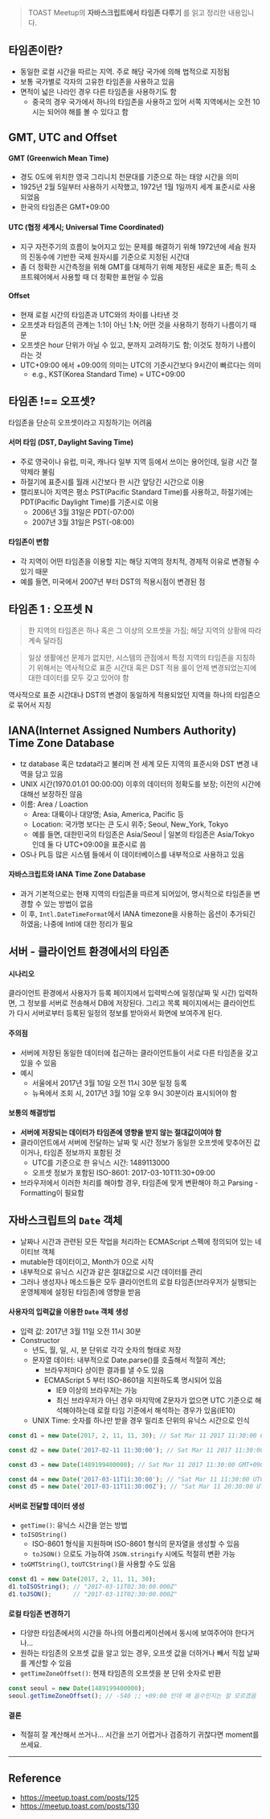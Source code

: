 > TOAST Meetup의 **자바스크립트에서 타임존 다루기** 를 읽고 정리한 내용입니다.

## 타임존이란?
- 동일한 로컬 시간을 따르는 지역. 주로 해당 국가에 의해 법적으로 지정됨
- 보통 국가별로 각자의 고유한 타임존을 사용하고 있음
- 면적이 넓은 나라인 경우 다른 타임존을 사용하기도 함
  - 중국의 경우 국가에서 하나의 타임존을 사용하고 있어 서쪽 지역에서는 오전 10시는 되어야 해를 볼 수 있다고 함

## GMT, UTC and Offset

#### GMT (Greenwich Mean Time)
- 경도 0도에 위치한 영국 그리니치 천문대를 기준으로 하는 태양 시간을 의미
- 1925년 2월 5일부터 사용하기 시작했고, 1972년 1월 1일까지 세계 표준시로 사용되었음
- 한국의 타임존은 GMT+09:00

#### UTC (협정 세계시; Universal Time Coordinated)
- 지구 자전주기의 흐름이 늦어지고 있는 문제를 해결하기 위해 1972년에 세슘 원자의 진동수에 기반한 국제 원자시를 기준으로 지정된 시간대
- 좀 더 정확한 시간측정을 위해 GMT를 대체하기 위해 제정된 새로운 표준; 특히 소프트웨어에서 사용할 때 더 정확한 표현일 수 있음

#### Offset
- 현재 로컬 시간의 타임존과 UTC와의 차이를 나타낸 것
- 오프셋과 타임존의 관계는 1:1이 아닌 1:N; 어떤 것을 사용하기 정하기 나름이기 때문
- 오프셋은 hour 단위가 아닐 수 있고, 분까지 고려하기도 함; 이것도 정하기 나름이라는 것
- UTC+09:00 에서 +09:00의 의미는 UTC의 기준시간보다 9시간이 빠르다는 의미
  - e.g., KST(Korea Standard Time) = UTC+09:00

## 타임존 !== 오프셋?
타임존을 단순히 오프셋이라고 지칭하기는 어려움

#### 서머 타임 (DST, Daylight Saving Time)
- 주로 영국이나 유럽, 미국, 캐나다 일부 지역 등에서 쓰이는 용어인데, 일광 시간 절약제라 불림
- 하절기에 표준시를 월래 시간보다 한 시간 앞당긴 시간으로 이용
- 캘리포니아 지역은 평소 PST(Pacific Standard Time)를 사용하고, 하절기에는 PDT(Pacific Daylight Time)를 기준시로 이용
  - 2006년 3월 31일은 PDT(-07:00)
  - 2007년 3월 31일은 PST(-08:00)

#### 타임존이 변함
- 각 지역이 어떤 타임존을 이용할 지는 해당 지역의 정치적, 경제적 이유로 변경될 수 있기 때문
- 예를 들면, 미국에서 2007년 부터 DST의 적용시점이 변경된 점

## 타임존 1 : 오프셋 N
> 한 지역의 타임존은 하나 혹은 그 이상의 오프셋을 가짐; 해당 지역의 상황에 따라 계속 달라짐

> 일상 생활에선 문제가 없지만, 시스템의 관점에서 특정 지역의 타임존을 지칭하기 위해서는 역사적으로 표준 시간대 혹은 
> DST 적용 룰이 언제 변경되었는지에 대한 데이터를 모두 갖고 있어야 함

역사적으로 표준 시간대나 DST의 변경이 동일하게 적용되었던 지역을 하나의 타임존으로 묶어서 지칭

## IANA(Internet Assigned Numbers Authority) Time Zone Database 
- tz database 혹은 tzdata라고 불리며 전 세계 모든 지역의 표준시와 DST 변경 내역을 담고 있음
- UNIX 시간(1970.01.01 00:00:00) 이후의 데이터의 정확도를 보장; 이전의 시간에 대해선 보장하진 않음
- 이름: Area / Loaction
  - Area: 대륙이나 대양명; Asia, America, Pacific 등
  - Location: 국가명 보다는 큰 도시 위주; Seoul, New_York, Tokyo
  - 예를 들면, 대한민국의 타임존은 Asia/Seoul | 일본의 타임존은 Asia/Tokyo 인데 둘 다 UTC+09:00을 표준시로 씀
- OS나 PL등 많은 시스템 들에서 이 데이터베이스를 내부적으로 사용하고 있음

#### 자바스크립트와 IANA Time Zone Database
- 과거 기본적으로는 현재 지역의 타임존을 따르게 되어있어, 명시적으로 타임존을 변경할 수 있는 방법이 없음
- 이 후, `Intl.DateTimeFormat`에서 IANA timezone을 사용하는 옵션이 추가되긴 하였음; 나중에 Intl에 대한 정리가 필요


## 서버 - 클라이언트 환경에서의 타임존

#### 시나리오
클라이언트 환경에서 사용자가 등록 페이지에서 입력박스에 일정(날짜 및 시간) 입력하면, 그 정보를 서버로 전송해서 DB에 저장된다. 
그리고 목록 페이지에서는 클라이언트가 다시 서버로부터 등록된 일정의 정보를 받아와서 화면에 보여주게 된다.

#### 주의점
- 서버에 저장된 동일한 데이터에 접근하는 클라이언트들이 서로 다른 타임존을 갖고 있을 수 있음
- 예시
  - 서울에서 2017년 3월 10일 오전 11시 30분 일정 등록
  - 뉴욕에서 조회 시, 2017년 3월 10일 오후 9시 30분이라 표시되어야 함

#### 보통의 해결방법
- **서버에 저장되는 데이터가 타임존에 영향을 받지 않는 절대값이여야 함**
- 클라이언트에서 서버에 전달하는 날짜 및 시간 정보가 동일한 오프셋에 맞추어진 값이거나, 타임존 정보까지 포함된 것
  - UTC를 기준으로 한 유닉스 시간: 1489113000
  - 오프셋 정보가 포함된 ISO-8601: 2017-03-10T11:30+09:00
- 브라우저에서 이러한 처리를 해야할 경우, 타임존에 맞게 변환해야 하고 Parsing - Formatting이 필요함  

## 자바스크립트의 `Date` 객체
- 날짜나 시간과 관련된 모든 작업을 처리하는 ECMAScript 스펙에 정의되어 있는 네이티브 객체
- mutable한 데이터이고, Month가 0으로 시작
- 내부적으로 유닉스 시간과 같은 절대값으로 시간 데이터를 관리
- 그러나 생성자나 메소드들은 모두 클라이언트의 로컬 타임존(브라우저가 실행되는 운영체제에 설정된 타임존)에 영향을 받음

#### 사용자의 입력값을 이용한 `Date` 객체 생성
- 입력 값: 2017년 3월 11일 오전 11시 30분
- Constructor
  - 년도, 월, 일, 시, 분 단위로 각각 숫자의 형태로 저장
  - 문자열 데이터: 내부적으로 Date.parse()를 호출해서 적절히 계산; 
    - 브라우저마다 상이한 결과를 낼 수도 있음
    - ECMAScript 5 부터 ISO-8601을 지원하도록 명시되어 있음
      - IE9 이상의 브라우저는 가능
      - 최신 브라우저가 아닌 경우 마지막에 Z문자가 없으면 UTC 기준으로 해석해야하는데 로컬 타임 기준에서 해석하는 경우가 있음(IE10)
  - UNIX Time: 숫자를 하나만 받을 경우 밀리초 단위의 유닉스 시간으로 인식

```javascript
const d1 = new Date(2017, 2, 11, 11, 30); // Sat Mar 11 2017 11:30:00 GMT+0900 (KST)

const d2 = new Date('2017-02-11 11:30:00'); // Sat Mar 11 2017 11:30:00 GMT+0900 (KST)

const d3 = new Date(1489199400000); // Sat Mar 11 2017 11:30:00 GMT+0900 (KST)

const d4 = new Date('2017-03-11T11:30:00'); // "Sat Mar 11 11:30:00 UTC+0900 2017"
const d5 = new Date('2017-03-11T11:30:00Z'); // "Sat Mar 11 20:30:00 UTC+0900 2017
```

#### 서버로 전달할 데이터 생성
- `getTime()`: 유닉스 시간을 얻는 방법
- `toISOString()`
  - ISO-8601 형식을 지원하며 ISO-8601 형식의 문자열을 생성할 수 있음
  - `toJSON()` 으로도 가능하여 `JSON.stringify` 시에도 적절히 변환 가능
- `toGMTString()`, `toUTCString()`을 사용할 수도 있음

```javascript
const d1 = new Date(2017, 2, 11, 11, 30);
d1.toISOString(); // "2017-03-11T02:30:00.000Z"
d1.toJSON();      // "2017-03-11T02:30:00.000Z"
```

#### 로컬 타임존 변경하기
- 다양한 타임존에서의 시간을 하나의 어플리케이션에서 동시에 보여주어야 한다거나...
- 원하는 타임존의 오프셋 값을 알고 있는 경우, 오프셋 값을 더하거나 빼서 직접 날짜를 계산할 수 있음
- `getTimeZoneOffset()`: 현재 타임존의 오프셋을 분 단위 숫자로 반환

```javascript
const seoul = new Date(1489199400000);
seoul.getTimeZoneOffset(); // -540 ;; +09:00 인데 왜 음수인지는 잘 모르겠음
```

#### 결론
- 적절히 잘 계산해서 쓰거나... 시간을 쓰기 어렵거나 검증하기 귀찮다면 moment를 쓰세요.

---
## Reference
- https://meetup.toast.com/posts/125
- https://meetup.toast.com/posts/130
